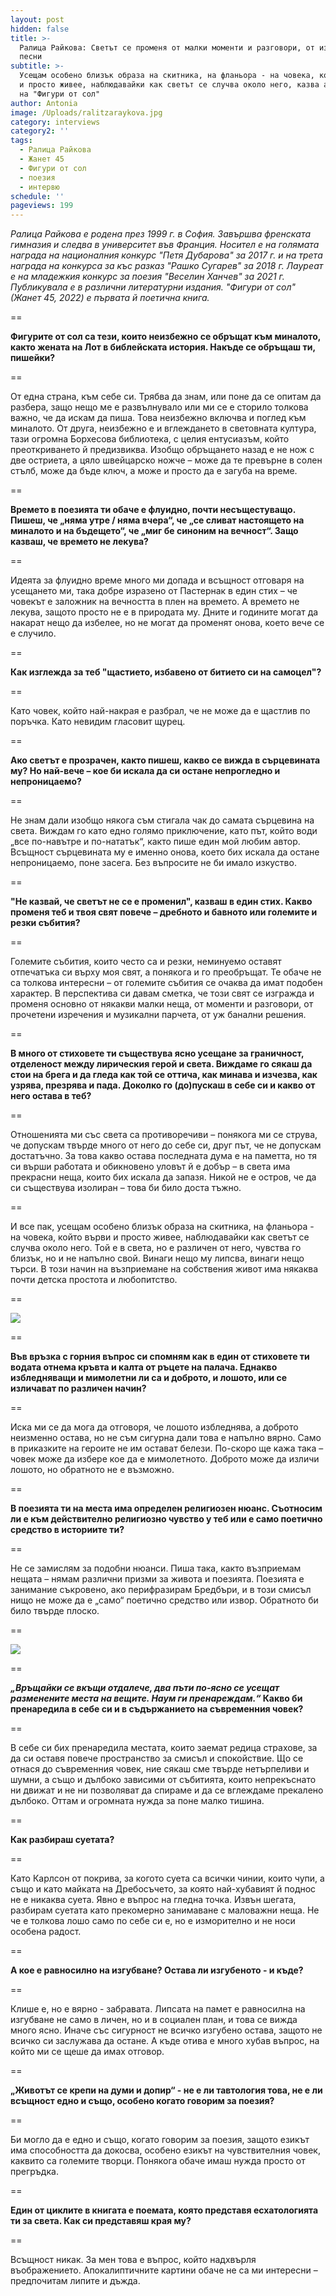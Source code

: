 ```yaml
---
layout: post
hidden: false
title: >-
  Ралица Райкова: Светът се променя от малки моменти и разговори, от изречения и
  песни
subtitle: >-
  Усещам особено близък образа на скитника, на фланьора - на човека, който върви
  и просто живее, наблюдавайки как светът се случва около него, казва авторката
  на "Фигури от сол"
author: Antonia
image: /Uploads/ralitzaraykova.jpg
category: interviews
category2: ''
tags:
  - Ралица Райкова
  - Жанет 45
  - Фигури от сол
  - поезия
  - интервю
schedule: ''
pageviews: 199
---
```

*Ралица Райкова е родена през 1999 г. в София. Завършва френската гимназия и следва в университет във Франция. Носител е на голямата награда на националния конкурс "Петя Дубарова" за 2017 г. и на трета награда на конкурса за къс разказ "Рашко Сугарев" за 2018 г. Лауреат е на младежкия конкурс за поезия "Веселин Ханчев" за 2021 г. Публикувала е в различни литературни издания. "Фигури от сол" (Жанет 45, 2022) е първата й поетична книга.*

\==

**Фигурите от сол са тези, които неизбежно се обръщат към миналото, както жената на Лот в библейската история. Накъде се обръщаш ти, пишейки?**

\==

От една страна, към себе си. Трябва да знам, или поне да се опитам да разбера, защо нещо ме е развълнувало или ми се е сторило толкова важно, че да искам да пиша. Това неизбежно включва и поглед към миналото. От друга, неизбежно е и вглеждането в световната култура, тази огромна Борхесова библиотека, с целия ентусиазъм, който преоткриването й предизвиква. Изобщо обръщането назад е не нож с две остриета, а цяло швейцарско ножче – може да те превърне в солен стълб, може да бъде ключ, а може и просто да е загуба на време. 

\==

**Времето в поезията ти обаче е флуидно, почти несъщестуващо. Пишеш, че „няма утре / няма вчера“, че „се сливат настоящето на миналото и на бъдещето“, че „миг бе синоним на вечност“. Защо казваш, че времето не лекува?**

\==

Идеята за флуидно време много ми допада и всъщност отговаря на усещането ми, така добре изразено от Пастернак в един стих – че човекът е заложник на вечността в плен на времето. А времето не лекува, защото просто не е в природата му. Дните и годините могат да накарат нещо да избелее, но не могат да променят онова, което вече се е случило.

\==

**Как изглежда за теб "щастието, избавено от битието си на самоцел"?**

\==

Като човек, който най-накрая е разбрал, че не може да е щастлив по поръчка. Като невидим гласовит щурец. 

\==

**Ако светът е прозрачен, както пишеш, какво се вижда в сърцевината му? Но най-вече – кое би искала да си остане непрогледно и непроницаемо?**

\==

Не знам дали изобщо някога съм стигала чак до самата сърцевина на света. Виждам го като едно голямо приключение, като път, който води „все по-навътре и по-нататък“, както пише един мой любим автор.  Всъщност сърцевината му е именно онова, което бих искала да остане непроницаемо, поне засега. Без въпросите не би имало изкуство.  

\==

**"Не казвай, че светът не се е променил", казваш в един стих. Какво променя теб и твоя свят повече – дребното и бавното или големите и резки събития?**

\==

Големите събития, които често са и резки, неминуемо оставят отпечатъка си върху моя свят, а понякога и го преобръщат. Те обаче не са толкова интересни – от големите събития се очаква да имат подобен характер. В перспектива си давам сметка, че този свят се изгражда и променя основно от някакви малки неща, от моменти и разговори, от прочетени изречения и музикални парчета, от уж банални решения. 

\==

**В много от стиховете ти съществува ясно усещане за граничност, отделеност между лирическия герой и света. Виждаме го сякаш да стои на брега и да гледа как той се оттича, как минава и изчезва, как узрява, презрява и пада. Доколко го (до)пускаш в себе си и какво от него остава в теб?**

\==

Отношенията ми със света са противоречиви – понякога ми се струва, че допускам твърде много от него до себе си, друг път, че не допускам достатъчно. За това какво остава последната дума е на паметта, но тя си върши работата и обикновено уловът й е добър – в света има прекрасни неща, които бих искала да запазя. Никой не е остров, че да си съществува изолиран – това би било доста тъжно.

\==

И все пак, усещам особено близък образа на скитника, на фланьора - на човека, който върви и просто живее, наблюдавайки как светът се случва около него. Той е в света, но е различен от него, чувства го близък, но и не напълно свой. Винаги нещо му липсва, винаги нещо търси. В този начин на възприемане на собствения живот има някаква почти детска простота и любопитство. 

\==

![](/Uploads/figuriotsol.jpg)

\==

**Във връзка с горния въпрос си спомням как в един от стиховете ти водата отнема кръвта и калта от ръцете на палача. Еднакво избледняващи и мимолетни ли са и доброто, и лошото, или се изличават по различен начин?**

\==

Иска ми се да мога да отговоря, че лошото избледнява, а доброто неизменно остава, но не съм сигурна дали това е напълно вярно. Само в приказките на героите не им остават белези. По-скоро ще кажа така – човек може да избере кое да е мимолетното. Доброто може да изличи лошото, но обратното не е възможно. 

\==

**В поезията ти на места има определен религиозен нюанс. Съотносим ли е към действително религиозно чувство у теб или е само поетично средство в историите ти?**

\==

Не се замислям за подобни нюанси. Пиша така, както възприемам нещата – нямам различни призми за живота и поезията. Поезията е занимание съкровено, ако перифразирам Бредбъри, и в този смисъл нищо не може да е „само“ поетично средство или извор. Обратното би било твърде плоско.   

\==

![](/Uploads/055892700792841612.jpg)

\==

***„Връщайки се вкъщи отдалече,
два пъти по-ясно се усещат
разменените места на вещите.
Наум ги пренареждам.“*
Какво би пренаредила в себе си и в съдържанието на съвременния човек?** 

\==

В себе си бих пренаредила местата, които заемат редица страхове, за да си оставя повече пространство за смисъл и спокойствие. Що се отнася до съвременния човек, ние сякаш сме твърде нетърпеливи и шумни, а също и дълбоко зависими от събитията, които непрекъснато ни движат и не ни позволяват да спираме и да се вглеждаме прекалено дълбоко. Оттам и огромната нужда за поне малко тишина.

\==

**Как разбираш суетата?**

\==

Като Карлсон от покрива, за когото суета са всички чинии, които чупи, а също и като майката на Дребосъчето, за която най-хубавият й поднос не е никаква суета. Явно е въпрос на гледна точка.
Извън шегата, разбирам суетата като прекомерно занимаване с маловажни неща. Не че е толкова лошо само по себе си е, но е изморително и не носи особена радост.  

\==

**А кое е равносилно на изгубване? Остава ли  изгубеното - и къде?** 

\==

Клише е, но е вярно - забравата. Липсата на памет е равносилна на изгубване не само в личен, но и в социален план, и това се вижда много ясно. Иначе със сигурност не всичко изгубено остава, защото не всичко си заслужава да остане. А къде отива е много хубав въпрос, на който ми се щеше да имах отговор.  

\==

**„Животът се крепи на думи и допир“ - не е ли тавтология това, не е ли всъщност едно и също, особено когато говорим за поезия?**

\==

Би могло да е едно и също, когато говорим за поезия, защото езикът има способността да докосва, особено езикът на чувствителния човек, каквито са големите творци. Понякога обаче имаш нужда просто от прегръдка. 

\==

**Един от циклите в книгата е поемата, която представя есхатологията ти за света. Как си представяш края му?**

\==

Всъщност никак. За мен това е въпрос, който надхвърля въображението. Апокалиптичните картини обаче не са ми интересни – предпочитам липите и дъжда.